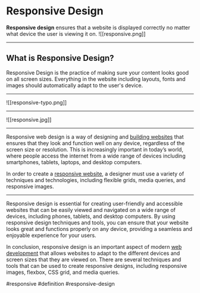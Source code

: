 # Responsive Design

**Responsive design** ensures that a website is displayed correctly no matter what device the user is viewing it on.
![[responsive.png]]

***


## What is Responsive Design?

Responsive Design is the practice of making sure your content looks good on all screen sizes. Everything in the website including layouts, fonts and images should automatically adapt to the user's device.
***
![[responsive-typo.png]]
***
![[responsive.jpg]]

***


Responsive web design is a way of designing and [building websites](https://nerdleveltech.com/how-to-become-a-web-developer-fast-and-get-your-first-job/) that ensures that they look and function well on any device, regardless of the screen size or resolution. This is increasingly important in today’s world, where people access the internet from a wide range of devices including smartphones, tablets, laptops, and desktop computers.

In order to create a [responsive website](https://www.smashingmagazine.com/2011/01/guidelines-for-responsive-web-design/), a designer must use a variety of techniques and technologies, including flexible grids, media queries, and responsive images.

***
Responsive design is essential for creating user-friendly and accessible websites that can be easily viewed and navigated on a wide range of devices, including phones, tablets, and desktop computers. By using responsive design techniques and tools, you can ensure that your website looks great and functions properly on any device, providing a seamless and enjoyable experience for your users.

In conclusion, responsive design is an important aspect of modern [web development](https://nerdleveltech.com/best-web-development-books-you-need-to-learn/) that allows websites to adapt to the different devices and screen sizes that they are viewed on. There are several techniques and tools that can be used to create responsive designs, including responsive images, flexbox, CSS grid, and media queries.

#responsive #definition #responsive-design
